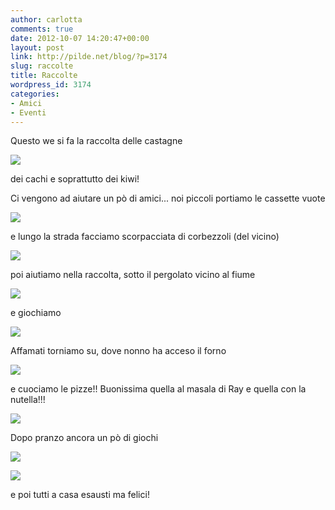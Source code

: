 ```yaml
---
author: carlotta
comments: true
date: 2012-10-07 14:20:47+00:00
layout: post
link: http://pilde.net/blog/?p=3174
slug: raccolte
title: Raccolte
wordpress_id: 3174
categories:
- Amici
- Eventi
---
```


Questo we si fa la raccolta delle castagne

![](http://pilde.net/blog/wp-content/uploads/2012/11/castagne.jpg)

dei cachi e soprattutto dei kiwi!

Ci vengono ad aiutare un pò di amici... noi piccoli portiamo le cassette vuote

![](http://pilde.net/blog/wp-content/uploads/2012/11/cassetta.jpg)

e lungo la strada facciamo scorpacciata di corbezzoli (del vicino)

![](http://pilde.net/blog/wp-content/uploads/2012/11/corbezzoli.jpg)

poi aiutiamo nella raccolta, sotto il pergolato vicino al fiume

![](http://pilde.net/blog/wp-content/uploads/2012/11/kiwi1.jpg)

e giochiamo

![](http://pilde.net/blog/wp-content/uploads/2012/11/fiume.jpg)

Affamati torniamo su, dove nonno ha acceso il forno

![](http://pilde.net/blog/wp-content/uploads/2012/11/forno.jpg)

e cuociamo le pizze!! Buonissima quella al masala di Ray e quella con la nutella!!!

![](http://pilde.net/blog/wp-content/uploads/2012/11/pizze1.jpg)

Dopo pranzo ancora un pò di giochi

![](http://pilde.net/blog/wp-content/uploads/2012/11/tronco.jpg)

![](http://pilde.net/blog/wp-content/uploads/2012/11/arco.jpg)

e poi tutti a casa esausti ma felici!
